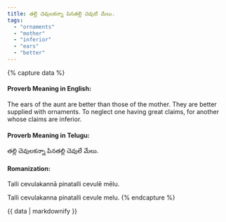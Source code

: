 ```yaml
---
title: తల్లి చెవులకన్నా పినతల్లి చెవులే మేలు.
tags:
  - "ornaments"
  - "mother"
  - "inferior"
  - "ears"
  - "better"
---
```


{% capture data %}
#### Proverb Meaning in English:
The ears of the aunt are better than those of the mother.
They are better supplied with ornaments.
To neglect one having great claims, for another whose claims are inferior.

#### Proverb Meaning in Telugu:
తల్లి చెవులకన్నా పినతల్లి చెవులే మేలు.

#### Romanization:
Talli cevulakannā pinatalli cevulē mēlu.

Talli cevulakanna pinatalli cevule melu.
{% endcapture %}

{{ data | markdownify }}

